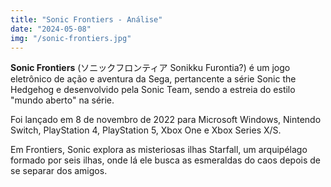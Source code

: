 ```yaml
---
title: "Sonic Frontiers - Análise"
date: "2024-05-08"
img: "/sonic-frontiers.jpg"
---
```


__Sonic Frontiers__ (ソニックフロンティア Sonikku Furontia?) é um jogo eletrônico de ação e aventura da Sega, pertancente a série Sonic the Hedgehog e desenvolvido pela Sonic Team, sendo a estreia do estilo "mundo aberto" na série.

Foi lançado em 8 de novembro de 2022 para Microsoft Windows, Nintendo Switch, PlayStation 4, PlayStation 5, Xbox One e Xbox Series X/S. 

Em Frontiers, Sonic explora as misteriosas ilhas Starfall, um arquipélago formado por seis ilhas, onde lá ele busca as esmeraldas do caos depois de se separar dos amigos.
